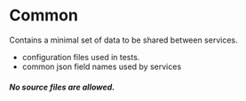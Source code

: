 # Common

Contains a minimal set of data to be shared between services.

* configuration files used in tests.
* common json field names used by services

##### No source files are allowed.
